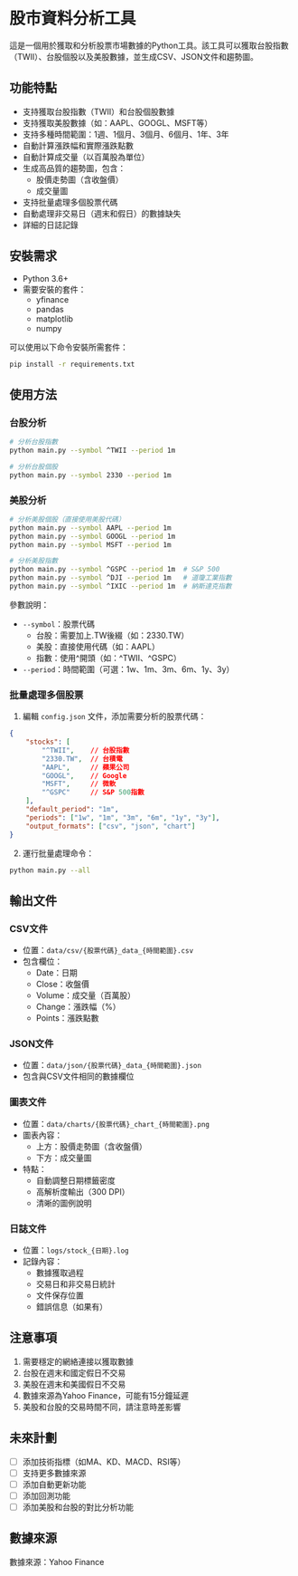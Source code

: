 # 股市資料分析工具

這是一個用於獲取和分析股票市場數據的Python工具。該工具可以獲取台股指數（TWII）、台股個股以及美股數據，並生成CSV、JSON文件和趨勢圖。

## 功能特點

- 支持獲取台股指數（TWII）和台股個股數據
- 支持獲取美股數據（如：AAPL、GOOGL、MSFT等）
- 支持多種時間範圍：1週、1個月、3個月、6個月、1年、3年
- 自動計算漲跌幅和實際漲跌點數
- 自動計算成交量（以百萬股為單位）
- 生成高品質的趨勢圖，包含：
  - 股價走勢圖（含收盤價）
  - 成交量圖
- 支持批量處理多個股票代碼
- 自動處理非交易日（週末和假日）的數據缺失
- 詳細的日誌記錄

## 安裝需求

- Python 3.6+
- 需要安裝的套件：
  - yfinance
  - pandas
  - matplotlib
  - numpy

可以使用以下命令安裝所需套件：
```bash
pip install -r requirements.txt
```

## 使用方法

### 台股分析

```bash
# 分析台股指數
python main.py --symbol ^TWII --period 1m

# 分析台股個股
python main.py --symbol 2330 --period 1m
```

### 美股分析

```bash
# 分析美股個股（直接使用美股代碼）
python main.py --symbol AAPL --period 1m
python main.py --symbol GOOGL --period 1m
python main.py --symbol MSFT --period 1m

# 分析美股指數
python main.py --symbol ^GSPC --period 1m  # S&P 500
python main.py --symbol ^DJI --period 1m   # 道瓊工業指數
python main.py --symbol ^IXIC --period 1m  # 納斯達克指數
```

參數說明：
- `--symbol`：股票代碼
  - 台股：需要加上.TW後綴（如：2330.TW）
  - 美股：直接使用代碼（如：AAPL）
  - 指數：使用^開頭（如：^TWII、^GSPC）
- `--period`：時間範圍（可選：1w、1m、3m、6m、1y、3y）

### 批量處理多個股票

1. 編輯 `config.json` 文件，添加需要分析的股票代碼：
```json
{
    "stocks": [
        "^TWII",    // 台股指數
        "2330.TW",  // 台積電
        "AAPL",     // 蘋果公司
        "GOOGL",    // Google
        "MSFT",     // 微軟
        "^GSPC"     // S&P 500指數
    ],
    "default_period": "1m",
    "periods": ["1w", "1m", "3m", "6m", "1y", "3y"],
    "output_formats": ["csv", "json", "chart"]
}
```

2. 運行批量處理命令：
```bash
python main.py --all
```

## 輸出文件

### CSV文件
- 位置：`data/csv/{股票代碼}_data_{時間範圍}.csv`
- 包含欄位：
  - Date：日期
  - Close：收盤價
  - Volume：成交量（百萬股）
  - Change：漲跌幅（%）
  - Points：漲跌點數

### JSON文件
- 位置：`data/json/{股票代碼}_data_{時間範圍}.json`
- 包含與CSV文件相同的數據欄位

### 圖表文件
- 位置：`data/charts/{股票代碼}_chart_{時間範圍}.png`
- 圖表內容：
  - 上方：股價走勢圖（含收盤價）
  - 下方：成交量圖
- 特點：
  - 自動調整日期標籤密度
  - 高解析度輸出（300 DPI）
  - 清晰的圖例說明

### 日誌文件
- 位置：`logs/stock_{日期}.log`
- 記錄內容：
  - 數據獲取過程
  - 交易日和非交易日統計
  - 文件保存位置
  - 錯誤信息（如果有）

## 注意事項

1. 需要穩定的網絡連接以獲取數據
2. 台股在週末和國定假日不交易
3. 美股在週末和美國假日不交易
4. 數據來源為Yahoo Finance，可能有15分鐘延遲
5. 美股和台股的交易時間不同，請注意時差影響

## 未來計劃

- [ ] 添加技術指標（如MA、KD、MACD、RSI等）
- [ ] 支持更多數據來源
- [ ] 添加自動更新功能
- [ ] 添加回測功能
- [ ] 添加美股和台股的對比分析功能

## 數據來源

數據來源：Yahoo Finance
